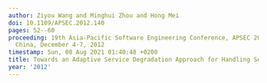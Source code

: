 ```yaml
---
author: Ziyou Wang and Minghui Zhou and Hong Mei
doi: 10.1109/APSEC.2012.140
pages: 52--60
proceeding: 19th Asia-Pacific Software Engineering Conference, APSEC 2012, Hong Kong,
  China, December 4-7, 2012
timestamp: Sun, 08 Aug 2021 01:40:48 +0200
title: Towards an Adaptive Service Degradation Approach for Handling Server Overload
year: '2012'
---
```

